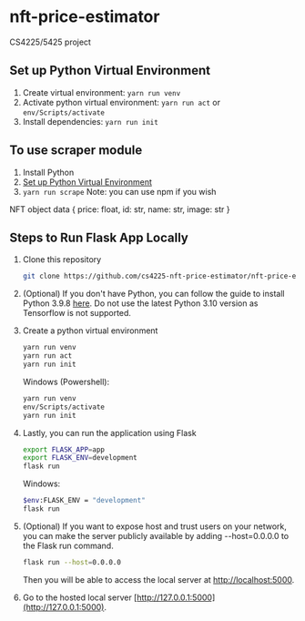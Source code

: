 # nft-price-estimator

CS4225/5425 project

## Set up Python Virtual Environment
1. Create virtual environment: `yarn run venv`
2. Activate python virtual environment: `yarn run act` or `env/Scripts/activate`
3. Install dependencies: `yarn run init`

## To use scraper module
1. Install Python 
2. [Set up Python Virtual Environment](#set-up-python-virtual-environment)
3. `yarn run scrape`
Note: you can use npm if you wish

NFT object data { price: float, id: str, name: str, image: str }

## Steps to Run Flask App Locally
1. Clone this repository
    ```sh
    git clone https://github.com/cs4225-nft-price-estimator/nft-price-estimator
    ```

2. (Optional) If you don't have Python, you can follow the guide to install Python 3.9.8 [here](https://www.python.org/downloads/release/python-398/). Do not use the latest Python 3.10 version as Tensorflow is not supported.

3. Create a python virtual environment 
    ```sh
    yarn run venv
    yarn run act
    yarn run init
    ```
    Windows (Powershell):
    ```sh
    yarn run venv
    env/Scripts/activate
    yarn run init
    ```
    
4. Lastly, you can run the application using Flask
    ```sh
    export FLASK_APP=app
    export FLASK_ENV=development
    flask run
    ```
    Windows:
    ```sh
    $env:FLASK_ENV = "development"
    flask run
    ```

5. (Optional) If you want to expose host and trust users on your network, you can make the server publicly available by adding --host=0.0.0.0 to the Flask run command.
    ```sh
    flask run --host=0.0.0.0
    ```
    Then you will be able to access the local server at [http://localhost:5000](http://localhost:5000).

6. Go to the hosted local server [http://127.0.0.1:5000](http://127.0.0.1:5000).
